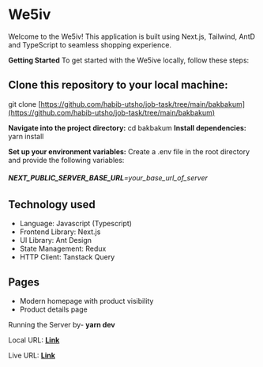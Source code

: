 # We5iv

Welcome to the We5iv! This application is built using Next.js, Tailwind, AntD and TypeScript to seamless shopping experience.

**Getting Started**
To get started with the We5ive locally, follow these steps:

## Clone this repository to your local machine:

git clone [https://github.com/habib-utsho/job-task/tree/main/bakbakum](https://github.com/habib-utsho/job-task/tree/main/bakbakum)

**Navigate into the project directory:** cd bakbakum
**Install dependencies:** yarn install

**Set up your environment variables:**
Create a .env file in the root directory and provide the following variables:

###### **NEXT_PUBLIC_SERVER_BASE_URL**=your_base_url_of_server

## Technology used

- Language: Javascript (Typescript)
- Frontend Library: Next.js
- UI Library: Ant Design
- State Management: Redux
- HTTP Client: Tanstack Query


## Pages

- Modern homepage with product visibility
- Product details page

Running the Server by- **yarn dev**

Local URL: **[Link](http://localhost:3000)**

Live URL: **[Link](https://We5ive.vercel.app/)**
